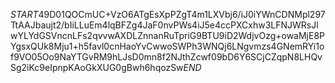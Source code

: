 $START$49D01QOCmUC+VzO6ATgEsXpPZgT4m1LXVbj6/iJ0iYWnCDNMpl297TtAAJbaujt2/bIiLLuEm4lqBFZg4JaF0nvPWs4iJ5e4ccPXCxhw3LFNJWRsJlwYLYdGSVncnLFs2qvvwAXDLZnnanRuTpriG9BTU9iD2WdjvOzg+owaMjE8PYgsxQUk8Mju1+h5favl0cnHaoYvCwwoSWPh3WNQj6LNgvmzs4GNemRYi1of9VO05Oo9NaYTGvRM9hLJsD0mn8f2NJthZcwf09bD6Y6SCjCZqpN8LHQvSg2iKc9eIpnpKAoGkXUG0gBwh6hqozSw$END$